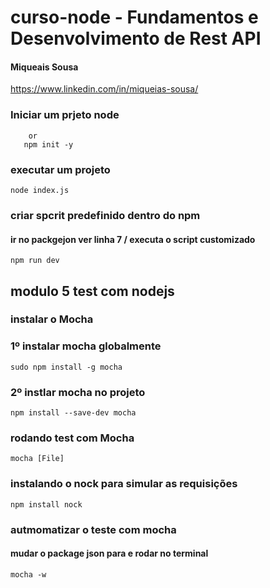 # curso-node - Fundamentos e Desenvolvimento de Rest API

#### Miqueais Sousa

https://www.linkedin.com/in/miqueias-sousa/

### Iniciar um prjeto node

```npm init 
    or 
   npm init -y
```

### executar um projeto

``` node index.js ```

### criar spcrit predefinido dentro do npm

#### ir no packgejon ver linha 7 / executa o script customizado

``` npm run dev ```


## modulo 5 test com nodejs

### instalar o Mocha

### 1º instalar mocha globalmente
``` sudo npm install -g mocha ```

### 2º instlar mocha no projeto
``` npm install --save-dev mocha ```

### rodando test com Mocha
``` mocha [File] ```

### instalando o nock para simular as requisições
``` npm install nock ```

### autmomatizar o teste com mocha
#### mudar o package json para e rodar no terminal
``` mocha -w ```
